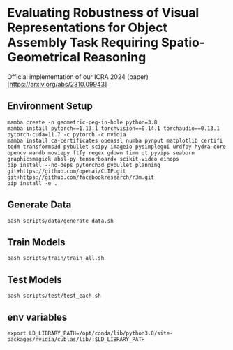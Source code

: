 # Evaluating Robustness of Visual Representations for Object Assembly Task Requiring Spatio-Geometrical Reasoning
Official implementation of our ICRA 2024 (paper)[https://arxiv.org/abs/2310.09943]

## Environment Setup
```
mamba create -n geometric-peg-in-hole python=3.8
mamba install pytorch==1.13.1 torchvision==0.14.1 torchaudio==0.13.1 pytorch-cuda=11.7 -c pytorch -c nvidia
mamba install ca-certificates openssl numba pynput matplotlib certifi tqdm transforms3d pybullet scipy imageio pysimplegui urdfpy hydra-core opencv wandb moviepy ftfy regex gdown timm qt pyvips seaborn graphicsmagick absl-py tensorboardx scikit-video einops
pip install --no-deps pytorch3d pybullet_planning git+https://github.com/openai/CLIP.git git+https://github.com/facebookresearch/r3m.git
pip install -e .
```

## Generate Data
```
bash scripts/data/generate_data.sh
```

## Train Models
```
bash scripts/train/train_all.sh
```

## Test Models
```
bash scripts/test/test_each.sh
```

## env variables
```
export LD_LIBRARY_PATH=/opt/conda/lib/python3.8/site-packages/nvidia/cublas/lib/:$LD_LIBRARY_PATH
```
